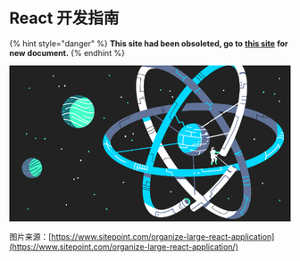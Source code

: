 # React 开发指南

{% hint style="danger" %}
**This site had been obsoleted, go to** [**this site**](https://thinkbucket.cn/docs/react/1.basic/jsx) **for new document.**
{% endhint %}

![](.gitbook/assets/cover.png)

图片来源：[https://www.sitepoint.com/organize-large-react-application](https://www.sitepoint.com/organize-large-react-application/)

